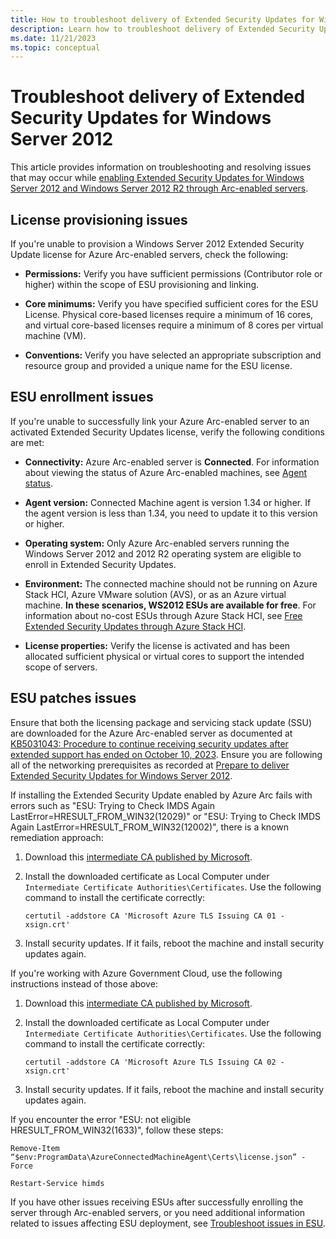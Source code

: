 ```yaml
---
title: How to troubleshoot delivery of Extended Security Updates for Windows Server 2012 through Azure Arc
description: Learn how to troubleshoot delivery of Extended Security Updates for Windows Server 2012 through Azure Arc.
ms.date: 11/21/2023
ms.topic: conceptual
---
```


# Troubleshoot delivery of Extended Security Updates for Windows Server 2012

This article provides information on troubleshooting and resolving issues that may occur while [enabling Extended Security Updates for Windows Server 2012 and Windows Server 2012 R2 through Arc-enabled servers](deliver-extended-security-updates.md).

## License provisioning issues

If you're unable to provision a Windows Server 2012 Extended Security Update license for Azure Arc-enabled servers, check the following:

- **Permissions:** Verify you have sufficient permissions (Contributor role or higher) within the scope of ESU provisioning and linking.  

- **Core minimums:** Verify you have specified sufficient cores for the ESU License. Physical core-based licenses require a minimum of 16 cores, and virtual core-based licenses require a minimum of 8 cores per virtual machine (VM). 

- **Conventions:** Verify you have selected an appropriate subscription and resource group and provided a unique name for the ESU license.     

## ESU enrollment issues

If you're unable to successfully link your Azure Arc-enabled server to an activated Extended Security Updates license, verify the following conditions are met:

- **Connectivity:** Azure Arc-enabled server is **Connected**. For information about viewing the status of Azure Arc-enabled machines, see [Agent status](overview.md#agent-status).

- **Agent version:** Connected Machine agent is version 1.34 or higher. If the agent version is less than 1.34, you need to update it to this version or higher.

- **Operating system:** Only Azure Arc-enabled servers running the Windows Server 2012 and 2012 R2 operating system are eligible to enroll in Extended Security Updates.

- **Environment:** The connected machine should not be running on Azure Stack HCI, Azure VMware solution (AVS), or as an Azure virtual machine. **In these scenarios, WS2012 ESUs are available for free**. For information about no-cost ESUs through Azure Stack HCI, see [Free Extended Security Updates through Azure Stack HCI](/azure-stack/hci/manage/azure-benefits-esu?tabs=windows-server-2012).

- **License properties:** Verify the license is activated and has been allocated sufficient physical or virtual cores to support the intended scope of servers.

## ESU patches issues

Ensure that both the licensing package and servicing stack update (SSU) are downloaded for the Azure Arc-enabled server as documented at [KB5031043: Procedure to continue receiving security updates after extended support has ended on October 10, 2023](https://support.microsoft.com/topic/kb5031043-procedure-to-continue-receiving-security-updates-after-extended-support-has-ended-on-october-10-2023-c1a20132-e34c-402d-96ca-1e785ed51d45). Ensure you are following all of the networking prerequisites as recorded at [Prepare to deliver Extended Security Updates for Windows Server 2012](prepare-extended-security-updates.md?tabs=azure-cloud#networking).

If installing the Extended Security Update enabled by Azure Arc fails with errors such as "ESU: Trying to Check IMDS Again LastError=HRESULT_FROM_WIN32(12029)" or "ESU: Trying to Check IMDS Again LastError=HRESULT_FROM_WIN32(12002)", there is a known remediation approach:

1. Download this [intermediate CA published by Microsoft](https://www.microsoft.com/pkiops/certs/Microsoft%20Azure%20TLS%20Issuing%20CA%2001%20-%20xsign.crt).
1. Install the downloaded certificate as Local Computer under `Intermediate Certificate Authorities\Certificates`. Use the following command to install the certificate correctly:

   `certutil -addstore CA 'Microsoft Azure TLS Issuing CA 01 - xsign.crt'`

1. Install security updates. If it fails, reboot the machine and install security updates again.

If you're working with Azure Government Cloud, use the following instructions instead of those above:

1. Download this [intermediate CA published by Microsoft](https://www.microsoft.com/pkiops/certs/Microsoft%20Azure%20TLS%20Issuing%20CA%2002%20-%20xsign.crt).

1. Install the downloaded certificate as Local Computer under `Intermediate Certificate Authorities\Certificates`. Use the following command to install the certificate correctly:

    `certutil -addstore CA 'Microsoft Azure TLS Issuing CA 02 - xsign.crt'`

1. Install security updates. If it fails, reboot the machine and install security updates again.

If you encounter the error "ESU: not eligible HRESULT_FROM_WIN32(1633)", follow these steps:

`Remove-Item “$env:ProgramData\AzureConnectedMachineAgent\Certs\license.json” -Force`

`Restart-Service himds`

If you have other issues receiving ESUs after successfully enrolling the server through Arc-enabled servers, or you need additional information related to issues affecting ESU deployment, see [Troubleshoot issues in ESU](/troubleshoot/windows-client/windows-7-eos-faq/troubleshoot-extended-security-updates-issues).


